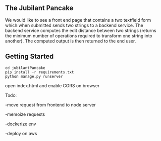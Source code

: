 The Jubilant Pancake
--------------------
We would like to see a front end page that contains a two textfield form which when submitted sends two strings to a backend service. The backend service computes the edit distance between two strings (returns the minimum number of operations required to transform one string into another). The computed output is then returned to the end user.

Getting Started
---------------

```
cd jubilantPancake
pip install -r requirements.txt
python manage.py runserver
```

open index.html and enable CORS on browser

Todo: 

-move request from frontend to node server

-memoize requests

-dockerize env

-deploy on aws
